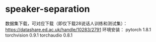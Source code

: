 # speaker-separation
数据集下载，可对应下载（即仅下载28说话人训练和测试集）：
https://datashare.ed.ac.uk/handle/10283/2791
环境安装：
pytorch 1.8.1
torchvision 0.9.1
torchaudio 0.8.1
